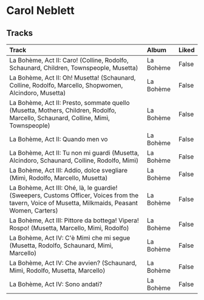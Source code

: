 # Carol Neblett

## Tracks

| Track                                                                                                                                             | Album     | Liked   |
|:--------------------------------------------------------------------------------------------------------------------------------------------------|:----------|:--------|
| La Bohème, Act II: Caro! (Colline, Rodolfo, Schaunard, Children, Townspeople, Musetta)                                                            | La Bohème | False   |
| La Bohème, Act II: Oh! Musetta! (Schaunard, Colline, Rodolfo, Marcello, Shopwomen, Alcindoro, Musetta)                                            | La Bohème | False   |
| La Bohème, Act II: Presto, sommate quello (Musetta, Mothers, Children, Rodolfo, Marcello, Schaunard, Colline, Mimì, Townspeople)                  | La Bohème | False   |
| La Bohème, Act II: Quando men vo                                                                                                                  | La Bohème | False   |
| La Bohème, Act II: Tu non mi guardi (Musetta, Alcindoro, Schaunard, Colline, Rodolfo, Mimì)                                                       | La Bohème | False   |
| La Bohème, Act III: Addio, dolce svegliare (Mimì, Rodolfo, Marcello, Musetta)                                                                     | La Bohème | False   |
| La Bohème, Act III: Ohé, là, le guardie! (Sweepers, Customs Officer, Voices from the tavern, Voice of Musetta, Milkmaids, Peasant Women, Carters) | La Bohème | False   |
| La Bohème, Act III: Pittore da bottega! Vipera! Rospo! (Musetta, Marcello, Mimì, Rodolfo)                                                         | La Bohème | False   |
| La Bohème, Act IV: C'è Mimì che mi segue (Musetta, Rodolfo, Schaunard, Mimì, Marcello)                                                            | La Bohème | False   |
| La Bohème, Act IV: Che avvien? (Schaunard, Mimì, Rodolfo, Musetta, Marcello)                                                                      | La Bohème | False   |
| La Bohème, Act IV: Sono andati?                                                                                                                   | La Bohème | False   |